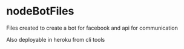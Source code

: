 # nodeBotFiles


Files created to create a bot for facebook and api for communication

Also deployable in heroku from cli tools
